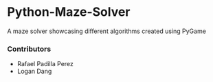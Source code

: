 # Python-Maze-Solver
 A maze solver showcasing different algorithms created using PyGame
 
 ### Contributors
 - Rafael Padilla Perez
 - Logan Dang
 
